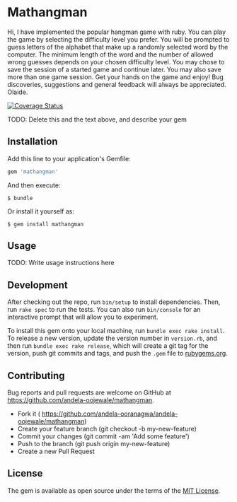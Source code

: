 # Mathangman

Hi,
I have implemented the popular hangman game with ruby. You can play the game by selecting the difficulty level you prefer.
You will be prompted to guess letters of the alphabet that make up a randomly selected word by the computer. The minimum length of the word and the number of allowed wrong guesses depends on your chosen difficulty level. You may chose to save the session of a started game and continue later. You may also save more than one game session.
Get your hands on the game and enjoy! Bug discoveries, suggestions and general feedback will always be appreciated.
Olaide.

[![Coverage Status](https://coveralls.io/repos/andela-oojewale/mathangman/badge.svg?branch=development&service=github)](https://coveralls.io/github/andela-oojewale/mathangman?branch=development)

TODO: Delete this and the text above, and describe your gem

## Installation

Add this line to your application's Gemfile:

```ruby
gem 'mathangman'
```

And then execute:

    $ bundle

Or install it yourself as:

    $ gem install mathangman

## Usage

TODO: Write usage instructions here

## Development

After checking out the repo, run `bin/setup` to install dependencies. Then, run `rake spec` to run the tests. You can also run `bin/console` for an interactive prompt that will allow you to experiment.

To install this gem onto your local machine, run `bundle exec rake install`. To release a new version, update the version number in `version.rb`, and then run `bundle exec rake release`, which will create a git tag for the version, push git commits and tags, and push the `.gem` file to [rubygems.org](https://rubygems.org).

## Contributing

Bug reports and pull requests are welcome on GitHub at https://github.com/andela-oojewale/mathangman.

* Fork it ( https://github.com/andela-ooranagwa/andela-oojewale/mathangman)
* Create your feature branch (git checkout -b my-new-feature)
* Commit your changes (git commit -am 'Add some feature')
* Push to the branch (git push origin my-new-feature)
* Create a new Pull Request


## License

The gem is available as open source under the terms of the [MIT License](http://opensource.org/licenses/MIT).

